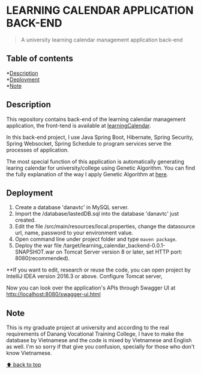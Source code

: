 # LEARNING CALENDAR APPLICATION BACK-END
> A university learning calendar management application back-end

## Table of contents
*[Description](#description)  
*[Deployment](#deployment)  
*[Note](#note)

## Description
This repository contains back-end of the learning calendar management application, the front-tend is available at [learningCalendar](https://github.com/nmtri881994/learningCalendar).  

In this back-end project, I use Java Spring Boot, Hibernate, Spring Security, Spring Websocket, Spring Schedule to program services serve the processes of application.
 
The most special function of this application is automatically generating learing calendar for university/college using Genetic Algorithm.
You can find the fully explanation of the way I apply Genetic Algorithm at [here](https://github.com/nmtri881994/Genetic-Algorithm-apply-on-generating-learning-calendar).

## Deployment
1. Create a database 'danavtc' in MySQL server.
2. Import the /database/lastedDB.sql into the database 'danavtc' just created.
3. Edit the file /src/main/resources/local.properties, change the datasource url, name, password to your environment value.
4. Open command line under project folder and type `maven package`.
5. Deploy the war file /target/learning_calendar_backend-0.0.1-SNAPSHOT.war on Tomcat Server version 8 or later, set HTTP port: 8080(recommended).

**If you want to edit, research or reuse the code, you can open project by IntelliJ IDEA version 2016.3 or above. Configure Tomcat server, 

Now you can look over the application's APIs through Swagger UI at [http://localhost:8080/swagger-ui.html](http://localhost:8080/swagger-ui.html)

## Note
This is my graduate project at university and according to the real requirements of Danang Vocational Training College,
I have to make the database by Vietnamese and the code is mixed by Vietnamese and English as well.
I'm so sorry if that give you confusion, specially for those who don't know Vietnamese.

[⬆ back to top](#table-of-contents)